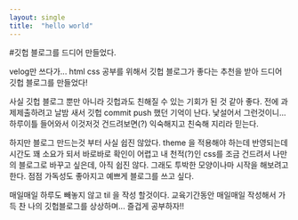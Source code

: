 ```yaml
---
layout: single
title:  "hello world"
---
```


#깃헙 블로그를 드디어 만들었다.

velog만 쓰다가... html css 공부를 위해서 깃헙 블로그가 좋다는 추천을 받아
드디어 깃헙 블로그를 만들었다!

사실 깃헙 블로그 뿐만 아니라 깃헙과도 친해질 수 있는 기회가 된 것 같아 좋다. 전에 과제제출하려고 날밤 새서 깃헙 commit push 했던 기억이 난다.
낯설어서 그런것이니... 하루이틀 들어와서 이것저것 건드려보면(?) 익숙해지고 친숙해 지리라 믿는다.

하지만 블로그 만드는것 부터 사실 쉽진 않았다. theme 을 적용해야 하는데 반영되는데 시간도 꽤 소요가 되서 바로바로 확인이 어렵고
내 천적(?)인 css를 조금 건드려서 나만의 블로그로 바꾸고 싶은데, 아직 쉽진 않다.
그래도 투박한 모양이나마 시작을 해보려고 한다. 점점 가독성도 좋아지고 예쁘게 블로그를 쓰고 싶다.

매일매일 하루도 빼놓지 않고 til 을 작성 할것이다. 
교육기간동안 매일매일 작성해서 가득 찬 나의 깃헙블로그를 상상하며... 즐겁게 공부하자!!
